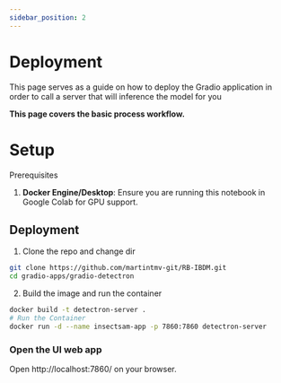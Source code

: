 ```yaml
---
sidebar_position: 2
---
```

# Deployment

This page serves as a guide on how to deploy the Gradio application in order to call a server that will inference the model for you

**This page covers the basic process workflow.**

# Setup

Prerequisites

1. **Docker Engine/Desktop**: Ensure you are running this notebook in Google Colab for GPU support.

## Deployment

1. Clone the repo and change dir

```bash
git clone https://github.com/martintmv-git/RB-IBDM.git
cd gradio-apps/gradio-detectron
```

2. Build the image and run the container

```bash
docker build -t detectron-server .
# Run the Container
docker run -d --name insectsam-app -p 7860:7860 detectron-server
```

### Open the UI web app

Open http://localhost:7860/ on your browser.
